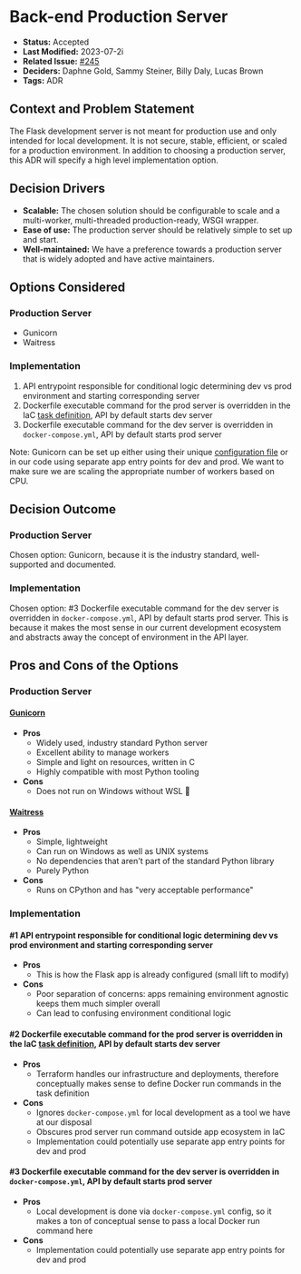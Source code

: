 # Back-end Production Server

- **Status:** Accepted <!-- REQUIRED -->
- **Last Modified:** 2023-07-2i <!-- REQUIRED -->
- **Related Issue:** [#245](https://github.com/HHS/simpler-grants-gov/issues/245) <!-- RECOMMENDED -->
- **Deciders:** Daphne Gold, Sammy Steiner, Billy Daly, Lucas Brown <!-- REQUIRED -->
- **Tags:** ADR <!-- OPTIONAL -->

## Context and Problem Statement

The Flask development server is not meant for production use and only intended for local development. It is not secure, stable, efficient, or scaled for a production environment. In addition to choosing a production server, this ADR will specify a high level implementation option.

## Decision Drivers <!-- RECOMMENDED -->

- **Scalable:** The chosen solution should be configurable to scale and a multi-worker, multi-threaded production-ready, WSGI wrapper.
- **Ease of use:** The production server should be relatively simple to set up and start.
- **Well-maintained:** We have a preference towards a production server that is widely adopted and have active maintainers.

## Options Considered

### Production Server

- Gunicorn
- Waitress

### Implementation

1. API entrypoint responsible for conditional logic determining dev vs prod environment and starting corresponding server
2. Dockerfile executable command for the prod server is overridden in the IaC [task definition](https://docs.aws.amazon.com/AmazonECS/latest/developerguide/task_definition_parameters.html), API by default starts dev server
3. Dockerfile executable command for the dev server is overridden in `docker-compose.yml`, API by default starts prod server

Note: Gunicorn can be set up either using their unique [configuration file](https://docs.gunicorn.org/en/latest/configure.html) or in our code using separate app entry points for dev and prod. We want to make sure we are scaling the appropriate number of workers based on CPU.

## Decision Outcome <!-- REQUIRED -->

### Production Server

Chosen option: Gunicorn, because it is the industry standard, well-supported and documented.

### Implementation

Chosen option: #3 Dockerfile executable command for the dev server is overridden in `docker-compose.yml`, API by default starts prod server. This is because it makes the most sense in our current development ecosystem and abstracts away the concept of environment in the API layer.

## Pros and Cons of the Options <!-- OPTIONAL -->

### Production Server

#### [Gunicorn](https://gunicorn.org/)

- **Pros**
  - Widely used, industry standard Python server
  - Excellent ability to manage workers
  - Simple and light on resources, written in C
  - Highly compatible with most Python tooling
- **Cons**
  - Does not run on Windows without WSL 🧐

#### [Waitress](https://github.com/Pylons/waitress)

- **Pros**
  - Simple, lightweight
  - Can run on Windows as well as UNIX systems
  - No dependencies that aren't part of the standard Python library
  - Purely Python
- **Cons**
  - Runs on CPython and has "very acceptable performance"

### Implementation

#### #1 API entrypoint responsible for conditional logic determining dev vs prod environment and starting corresponding server

- **Pros**
  - This is how the Flask app is already configured (small lift to modify)
- **Cons**
  - Poor separation of concerns: apps remaining environment agnostic keeps them much simpler overall
  - Can lead to confusing environment conditional logic

#### #2 Dockerfile executable command for the prod server is overridden in the IaC [task definition](https://docs.aws.amazon.com/AmazonECS/latest/developerguide/task_definition_parameters.html), API by default starts dev server

- **Pros**
  - Terraform handles our infrastructure and deployments, therefore conceptually makes sense to define Docker run commands in the task definition
- **Cons**
  - Ignores `docker-compose.yml` for local development as a tool we have at our disposal
  - Obscures prod server run command outside app ecosystem in IaC
  - Implementation could potentially use separate app entry points for dev and prod

#### #3 Dockerfile executable command for the dev server is overridden in `docker-compose.yml`, API by default starts prod server

- **Pros**
  - Local development is done via `docker-compose.yml` config, so it makes a ton of conceptual sense to pass a local Docker run command here
- **Cons**
  - Implementation could potentially use separate app entry points for dev and prod

